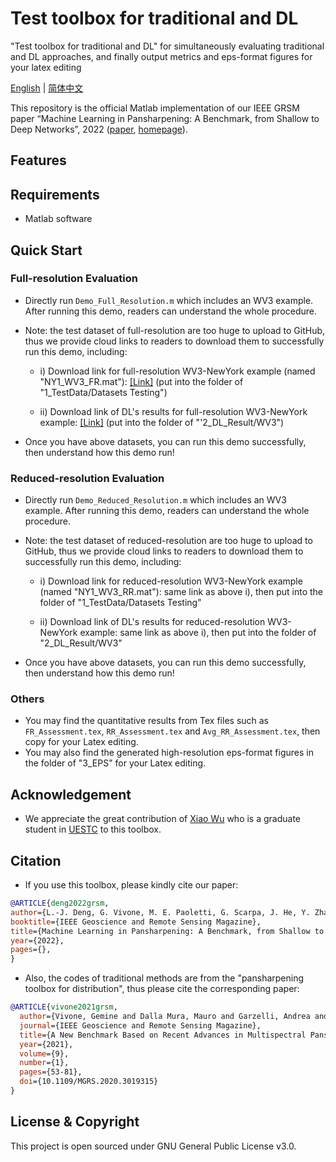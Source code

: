 # Test toolbox for traditional and DL
"Test toolbox for traditional and DL" for simultaneously evaluating traditional and DL approaches, and finally output metrics and eps-format figures for your latex editing

[English](https://github.com/.md) | [简体中文](https://github.com.md)

This repository is the official Matlab implementation of our IEEE GRSM paper “Machine Learning in Pansharpening: A Benchmark, from Shallow to Deep Networks”, 2022 ([paper](https://liangjiandeng.github.io), [homepage](https://liangjiandeng.github.io)).



## Features


## Requirements
* Matlab software

## Quick Start

### Full-resolution Evaluation

* Directly run ``Demo_Full_Resolution.m`` which includes an WV3 example. After running this demo, readers can understand the whole procedure.

* Note: the test dataset of full-resolution are too huge to upload to GitHub, thus we provide cloud links to readers to download them to
  successfully run this demo, including:
  - i) Download link for full-resolution WV3-NewYork example (named "NY1_WV3_FR.mat"): [[Link]](https://drive.google.com/file/d/1j1nyHuBxsNzIn-UEwZUgeziGCAFMLes9/view?usp=sharing)   (put into the folder of   "1_TestData/Datasets Testing")
  
  - ii) Download link of DL's results for full-resolution WV3-NewYork example: [[Link]](https://drive.google.com/file/d/16FSxdq6BY7STbmMzxcxJ5atNQ7ZV3mPT/view?usp=sharing)   (put into the folder of "'2_DL_Result/WV3")
  
* Once you have above datasets, you can run this demo successfully, then understand how this demo run!




### Reduced-resolution Evaluation

* Directly run ``Demo_Reduced_Resolution.m`` which includes an WV3 example. After running this demo, readers can understand the whole procedure.

* Note: the test dataset of reduced-resolution are too huge to upload to GitHub, thus we provide cloud links to readers to download them to
  successfully run this demo, including:
  - i) Download link for reduced-resolution WV3-NewYork example (named "NY1_WV3_RR.mat"): same link as above i), then put into the folder of   "1_TestData/Datasets Testing"
  
  - ii) Download link of DL's results for reduced-resolution WV3-NewYork example: same link as above i), then put into the folder of "2_DL_Result/WV3"
  
* Once you have above datasets, you can run this demo successfully, then understand how this demo run!


### Others

* You may find the quantitative results from Tex files such as ``FR_Assessment.tex``, ``RR_Assessment.tex`` and ``Avg_RR_Assessment.tex``, then copy for your Latex editing.
* You may also find the generated high-resolution eps-format figures in the folder of "3_EPS" for your Latex editing. 


## Acknowledgement
- We appreciate the great contribution of [Xiao Wu](https://xiaoxiao-woo.github.io/) who is a graduate student in [UESTC](https://www.uestc.edu.cn/) to this toolbox.


## Citation
* If you use this toolbox, please kindly cite our paper:

```bibtex
@ARTICLE{deng2022grsm,
author={L.-J. Deng, G. Vivone, M. E. Paoletti, G. Scarpa, J. He, Y. Zhang, J. Chanussot, and A. Plaza},
booktitle={IEEE Geoscience and Remote Sensing Magazine},
title={Machine Learning in Pansharpening: A Benchmark, from Shallow to Deep Networks},
year={2022},
pages={},
}
```

* Also, the codes of traditional methods are from the "pansharpening toolbox for distribution", thus please cite the corresponding paper:
```bibtex
@ARTICLE{vivone2021grsm,
  author={Vivone, Gemine and Dalla Mura, Mauro and Garzelli, Andrea and Restaino, Rocco and Scarpa, Giuseppe and Ulfarsson, Magnus O. and   Alparone, Luciano and Chanussot, Jocelyn},
  journal={IEEE Geoscience and Remote Sensing Magazine}, 
  title={A New Benchmark Based on Recent Advances in Multispectral Pansharpening: Revisiting Pansharpening With Classical and Emerging Pansharpening Methods}, 
  year={2021},
  volume={9},
  number={1},
  pages={53-81},
  doi={10.1109/MGRS.2020.3019315}
}
```

  


## License & Copyright
This project is open sourced under GNU General Public License v3.0.

